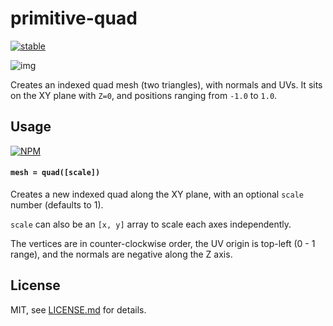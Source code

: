 # primitive-quad

[![stable](http://badges.github.io/stability-badges/dist/stable.svg)](http://github.com/badges/stability-badges)

![img](http://i.imgur.com/pp1CRXf.png)

Creates an indexed quad mesh (two triangles), with normals and UVs. It sits on the XY plane with `Z=0`, and positions ranging from `-1.0` to `1.0`.

## Usage

[![NPM](https://nodei.co/npm/primitive-quad.png)](https://www.npmjs.com/package/primitive-quad)

#### `mesh = quad([scale])`

Creates a new indexed quad along the XY plane, with an optional `scale` number (defaults to 1).

`scale` can also be an `[x, y]` array to scale each axes independently.

The vertices are in counter-clockwise order, the UV origin is top-left (0 - 1 range), and the normals are negative along the Z axis.

## License

MIT, see [LICENSE.md](http://github.com/glo-js/primitive-quad/blob/master/LICENSE.md) for details.
